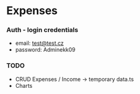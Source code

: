# Expenses

### Auth - login credentials
 - email: test@test.cz
 - password: Adminekk09

### TODO
 - CRUD Expenses / Income -> temporary data.ts
 - Charts
